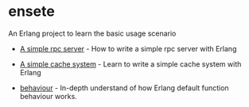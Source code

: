 # ensete

An Erlang project to learn the basic usage scenario

* [A simple rpc server](./apps/rpc) - How to write a simple rpc server with Erlang

* [A simple cache system](./apps/rpc) - Learn to write a simple cache system with Erlang

* [behaviour](./learn/behaviour) - In-depth understand of how Erlang default function behaviour works.